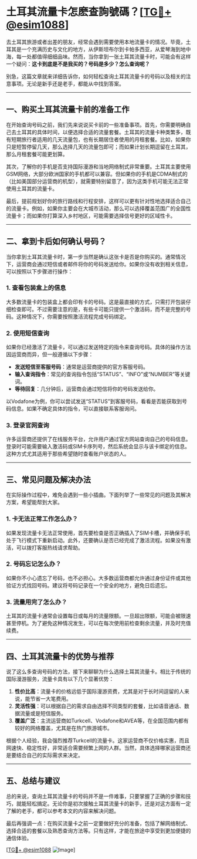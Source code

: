 # 土耳其流量卡怎麽查詢號碼？[[TG💪+ @esim1088](https://t.me/s/esim1088)]

去土耳其旅游或者出差的朋友，经常会遇到需要使用本地流量卡的情况。毕竟，土耳其是一个充满历史与文化的地方，从伊斯坦布尔到卡帕多西亚，从爱琴海到地中海，每一处都值得细细品味。然而，当你拿到一张土耳其流量卡时，可能会有这样一个疑问：**这卡到底是不是我买的？号码是多少？怎么查询呢？**

别急，这篇文章就来详细告诉你，如何轻松查询土耳其流量卡的号码以及相关的注意事项。无论是新手还是老手，都能从中找到答案。

---

## 一、购买土耳其流量卡前的准备工作

在开始查询号码之前，我们先来说说买卡前的一些准备事项。首先，你需要明确自己去土耳其的具体时间，以便选择合适的流量套餐。土耳其的流量卡种类繁多，既有短期旅行者适用的几天流量包，也有长期居住者使用的月租套餐。比如，如果你只是短暂停留几天，那么选择几天的流量包即可；而如果计划长期逗留在土耳其，那么月租套餐可能更划算。

其次，了解你的手机是否支持国际漫游和当地网络制式非常重要。土耳其主要使用GSM网络，大部分欧洲国家的手机都可以兼容。但如果你的手机是CDMA制式的（比如美国部分运营商的机型），就需要特别留意了，因为这类手机可能无法正常使用土耳其的流量卡。

最后，提前规划好你的旅行路线和行程安排，这样可以更有针对性地选择适合自己的流量卡。例如，如果你主要会在大城市活动，那么可以选择覆盖范围广的全国性流量卡；而如果你打算深入乡村地区，可能需要选择信号更好的区域性卡。

---

## 二、拿到卡后如何确认号码？

当你拿到土耳其流量卡时，第一步当然是确认这张卡是否是你购买的。通常情况下，运营商会通过短信或者邮件将你的号码发送给你。如果你没有收到相关信息，可以按照以下步骤进行操作：

### 1. 查看包装盒上的信息
大多数流量卡的包装盒上都会印有卡的号码。这是最直接的方式，只需打开包装仔细检查即可。不过需要注意的是，有些卡可能只提供一个激活码，而不是完整的号码。这种情况下，你需要按照激活流程完成号码绑定。

### 2. 使用短信查询
如果你已经激活了流量卡，可以通过发送特定的指令来查询号码。具体的操作方法因运营商而异，但一般遵循以下步骤：
- **发送短信至客服号码**：通常是运营商提供的官方客服号码。
- **输入查询指令**：常见的查询指令包括“STATUS”、“INFO”或“NUMBER”等关键词。
- **等待回复**：几分钟后，运营商会通过短信将你的号码发送给你。

以Vodafone为例，你可以尝试发送“STATUS”到客服号码，看看是否能获取到号码信息。如果不确定具体的指令，可以直接联系客服询问。

### 3. 登录官网查询
许多运营商还提供了在线服务平台，允许用户通过官方网站查询自己的号码信息。登录时可能需要输入激活码或SIM卡序列号，然后系统会显示与该卡绑定的信息。这种方式尤其适用于那些希望随时查看账户状态的人。

---

## 三、常见问题及解决办法

在实际操作过程中，难免会遇到一些小插曲。下面列举了一些常见的问题及其解决方案，希望能帮到大家。

### 1. 卡无法正常工作怎么办？
如果发现流量卡无法正常使用，首先要检查是否正确插入了SIM卡槽，并确保手机处于飞行模式下重新启动。此外，还要确认是否已经完成了激活流程。如果没有激活，可以拨打客服热线请求帮助。

### 2. 号码忘记怎么办？
如果你不小心遗忘了号码，也不必担心。大多数运营商都允许通过身份证件或其他验证方式找回号码。建议将号码记录在一个安全的地方，避免日后遗忘。

### 3. 流量用完了怎么办？
土耳其的流量卡通常会设置每日或每月的流量限额。一旦超出限额，可能会被限速甚至停机。为了避免这种情况发生，可以在每次使用前检查剩余流量，并及时充值续费。

---

## 四、土耳其流量卡的优势与推荐

说了这么多查询号码的方法，接下来聊聊为什么选择土耳其流量卡。相比于传统的国际漫游服务，流量卡具有以下几个显著优势：

1. **性价比高**：流量卡的价格远低于国际漫游资费，尤其是对于长时间逗留的人来说，能节省一大笔费用。
2. **灵活性强**：可以根据自己的需求自由选择不同类型的套餐，比如语音通话、数据流量或是短信服务。
3. **覆盖广泛**：主流运营商如Turkcell、Vodafone和AVEA等，在全国范围内都有较好的网络覆盖，尤其是在热门旅游城市。

根据个人经验，我会强烈推荐Turkcell的流量卡。这家运营商不仅价格实惠，而且网速快、稳定性好，非常适合需要频繁上网的人群。当然，具体选择哪家运营商还是要结合自己的实际需求来决定。

---

## 五、总结与建议

总的来说，查询土耳其流量卡的号码并不是一件难事，只要掌握了正确的步骤和技巧，就能轻松搞定。无论你是初次接触土耳其流量卡的新手，还是对这方面有一定了解的老手，都可以参考本文的内容来解决问题。

最后再强调一点：在购买流量卡之前一定要做好充分的准备，包括了解网络制式、选择合适的套餐以及熟悉查询方法等。只有这样，才能在旅途中享受到更加便捷的通信体验。

[[TG💪+ @esim1088](https://t.me/s/esim1088) ![Image](https://i.postimg.cc/4NQfJmqS/Snipaste-2025-05-13-00-14-12.png)]